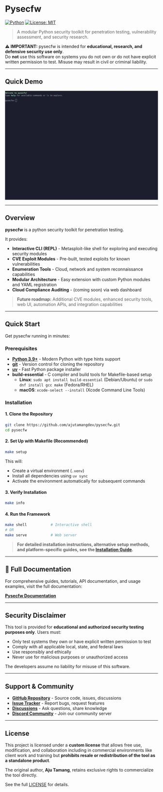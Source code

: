 # Pysecfw

[![Python](https://img.shields.io/badge/python-3.9%2B-blue)](https://www.python.org/)
[![License: MIT](https://img.shields.io/badge/License-MIT-green)](LICENSE)

> A modular Python security toolkit for penetration testing, vulnerability assessment, and security research.

⚠️ **IMPORTANT:** pysecfw is intended for **educational, research, and defensive security use only**.  
Do **not** use this software on systems you do not own or do not have explicit written permission to test. Misuse may result in civil or criminal liability.

---

## Quick Demo

![pysecfw demo](/docs/src/assets/pysecfw.gif)

---

## Overview

**pysecfw** is a python security toolkit for penetration testing.

It provides:
- **Interactive CLI (REPL)** - Metasploit-like shell for exploring and executing security modules
- **CVE Exploit Modules** - Pre-built, tested exploits for known vulnerabilities
- **Enumeration Tools** - Cloud, network and system reconnaissance capabilities
- **Modular Architecture** - Easy extension with custom Python modules and YAML registration
- **Cloud Compliance Auditing** - (coming soon) via web dashboard

> **Future roadmap:** Additional CVE modules, enhanced security tools, web UI, automation APIs, and integration capabilities

---

## Quick Start

Get pysecfw running in minutes:

### Prerequisites

- **[Python 3.9+](https://www.python.org/downloads/)** - Modern Python with type hints support
- **[git](https://git-scm.com/downloads)** - Version control for cloning the repository
- **[uv](https://docs.astral.sh/uv/getting-started/installation/)** - Fast Python package installer
- **build-essential** - C compiler and build tools for Makefile-based setup
  - **Linux**: `sudo apt install build-essential` (Debian/Ubuntu) or `sudo dnf install gcc make` (Fedora/RHEL)
  - **macOS**: `xcode-select --install` (Xcode Command Line Tools)

### Installation

#### 1. Clone the Repository

```bash
git clone https://github.com/ajutamangdev/pysecfw.git
cd pysecfw
```

#### 2. Set Up with Makefile (Recommended)

```bash
make setup
```

This will:
- Create a virtual environment (`.venv`)
- Install all dependencies using `uv sync`
- Activate the environment automatically for subsequent commands

#### 3. Verify Installation

```bash
make info
```

#### 4. Run the Framework

```bash
make shell           # Interactive shell
# OR
make serve           # Web server
```

> **For detailed installation instructions, alternative setup methods, and platform-specific guides, see the [Installation Guide](https://ajutamangdev.github.io/pysecfw/introduction/installation/).**

---

## 📖 Full Documentation

For comprehensive guides, tutorials, API documentation, and usage examples, visit the full documentation:

**[Pysecfw Documentation](https://ajutamangdev.github.io/pysecfw)**

---

## Security Disclaimer

This tool is provided for **educational and authorized security testing purposes only**. Users must:

- Only test systems they own or have explicit written permission to test
- Comply with all applicable local, state, and federal laws
- Use responsibly and ethically
- Never use for malicious purposes or unauthorized access

The developers assume no liability for misuse of this software.

---

## Support & Community

- **[GitHub Repository](https://github.com/ajutamangdev/pysecfw)** - Source code, issues, discussions
- **[Issue Tracker](https://github.com/ajutamangdev/pysecfw/issues)** - Report bugs, request features
- **[Discussions](https://github.com/ajutamangdev/pysecfw/discussions)** - Ask questions, share knowledge
- **[Discord Community](https://discord.gg/V9HghE8V7M)** - Join our community server

---

## License

This project is licensed under a **custom license** that allows free use, modification, and collaboration including in commercial environments like client work and training but **prohibits resale or redistribution of the tool as a standalone product**.

The original author, **Aju Tamang**, retains exclusive rights to commercialize the tool directly.

See the full [LICENSE](LICENSE) for details.

